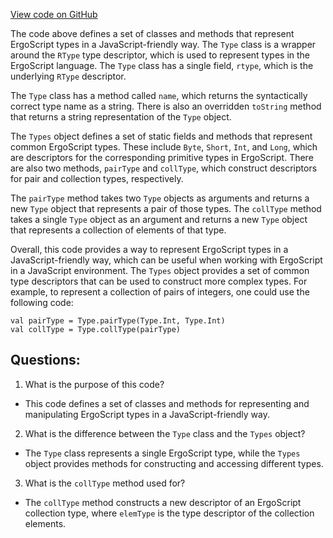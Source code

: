[View code on GitHub](sigmastate-interpreterhttps://github.com/ScorexFoundation/sigmastate-interpreter/sdk/js/src/main/scala/org/ergoplatform/sdk/js/Type.scala)

The code above defines a set of classes and methods that represent ErgoScript types in a JavaScript-friendly way. The `Type` class is a wrapper around the `RType` type descriptor, which is used to represent types in the ErgoScript language. The `Type` class has a single field, `rtype`, which is the underlying `RType` descriptor. 

The `Type` class has a method called `name`, which returns the syntactically correct type name as a string. There is also an overridden `toString` method that returns a string representation of the `Type` object.

The `Types` object defines a set of static fields and methods that represent common ErgoScript types. These include `Byte`, `Short`, `Int`, and `Long`, which are descriptors for the corresponding primitive types in ErgoScript. There are also two methods, `pairType` and `collType`, which construct descriptors for pair and collection types, respectively.

The `pairType` method takes two `Type` objects as arguments and returns a new `Type` object that represents a pair of those types. The `collType` method takes a single `Type` object as an argument and returns a new `Type` object that represents a collection of elements of that type.

Overall, this code provides a way to represent ErgoScript types in a JavaScript-friendly way, which can be useful when working with ErgoScript in a JavaScript environment. The `Types` object provides a set of common type descriptors that can be used to construct more complex types. For example, to represent a collection of pairs of integers, one could use the following code:

```
val pairType = Type.pairType(Type.Int, Type.Int)
val collType = Type.collType(pairType)
```
## Questions: 
 1. What is the purpose of this code?
- This code defines a set of classes and methods for representing and manipulating ErgoScript types in a JavaScript-friendly way.

2. What is the difference between the `Type` class and the `Types` object?
- The `Type` class represents a single ErgoScript type, while the `Types` object provides methods for constructing and accessing different types.

3. What is the `collType` method used for?
- The `collType` method constructs a new descriptor of an ErgoScript collection type, where `elemType` is the type descriptor of the collection elements.